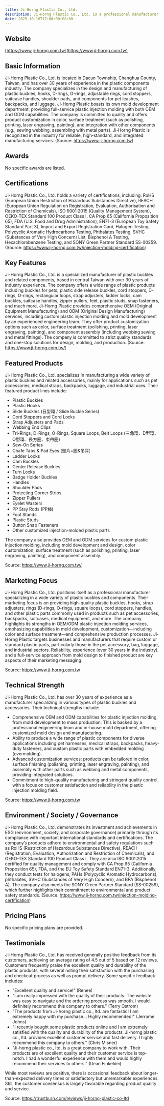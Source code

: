 ```yaml
---
title: Ji-Horng Plastic Co., Ltd.
description: Ji-Horng Plastic Co., Ltd. is a professional manufacturer based in central Taiwan specializing in the production of various types of plastic buckles and components, offering comprehensive OEM and ODM injection molding services for both standard and customized products.
date: 2025-10-16T17:00:00+08:00
---
```


## Website

[https://www.ji-horng.com.tw](https://www.ji-horng.com.tw)

## Basic Information

Ji-Horng Plastic Co., Ltd. is located in Dacun Township, Changhua County, Taiwan, and has over 30 years of experience in the plastic components industry. The company specializes in the design and manufacturing of plastic buckles, hooks, D-rings, O-rings, adjustable rings, cord stoppers, suitcase handles, shoulder pads, and components for pet leashes, backpacks, and luggage. Ji-Horng Plastic boasts its own mold development department, providing full-service plastic injection molding with both OEM and ODM capabilities. The company is committed to quality and offers product customization in color, surface treatment (such as polishing, printing, laser engraving, painting), and integration with other components (e.g., sewing webbing, assembling with metal parts). Ji-Horng Plastic is recognized in the industry for reliable, high-standard, and integrated manufacturing services.
(Source: https://www.ji-horng.com.tw)

## Awards

No specific awards are listed.

## Certifications

Ji-Horng Plastic Co., Ltd. holds a variety of certifications, including: RoHS (European Union Restriction of Hazardous Substances Directive), REACH (European Union Regulation on Registration, Evaluation, Authorisation and Restriction of Chemicals), ISO 9001:2015 (Quality Management System), OEKO-TEX Standard 100 Product Class I, CA Prop 65 (California Proposition 65), FDA (U.S. Food and Drug Administration), EN71-3 (European Toy Safety Standard Part 3), Import and Export Registration Card, Halogen Testing, Polycyclic Aromatic Hydrocarbons Testing, Phthalates Testing, SVHC (Substances of Very High Concern) List, Bisphenol A Testing, Hexachlorobenzene Testing, and SONY Green Partner Standard SS-00259.
(Source: https://www.ji-horng.com.tw/injection-molding-certification)

## Key Features

Ji-Horng Plastic Co., Ltd. is a specialized manufacturer of plastic buckles and related components, based in central Taiwan with over 30 years of industry experience. The company offers a wide range of plastic products including buckles for pets, plastic side release buckles, cord stoppers, D-rings, O-rings, rectangular loops, strap adjusters, ladder locks, cam buckles, suitcase handles, zipper pullers, feet, plastic studs, snap fasteners, and much more. Ji-Horng Plastic provides comprehensive OEM (Original Equipment Manufacturing) and ODM (Original Design Manufacturing) services, including custom plastic injection molding and mold development by an experienced engineering team. They offer product customization options such as color, surface treatment (polishing, printing, laser engraving, painting), and component assembly (including webbing sewing and metal fittings). The company is committed to strict quality standards and one-stop solutions for design, molding, and production.
(Source: https://www.ji-horng.com.tw/)

## Featured Products

Ji-Horng Plastic Co., Ltd. specializes in manufacturing a wide variety of plastic buckles and related accessories, mainly for applications such as pet accessories, medical straps, backpacks, luggage, and industrial uses. Their featured product lines include:

- Plastic Buckles
- Plastic Hooks
- Slide Buckles (日型環 / Slide Buckle Series)
- Cord Stoppers and Cord Locks
- Strap Adjusters and Pads
- Webbing End Clips
- Tri-Rings, D-Rings, O-Rings, Square Loops, Belt Loops (三角環、D型環、O型環、長方圈、束帶圈)
- Sew-On Series
- Chafe Tabs & Pad Eyes (塑片+圈&吊耳)
- Ladder Locks
- Cam Buckles
- Center Release Buckles
- Turn Locks
- Badge Holder Buckles
- Handles
- Shoulder Pads
- Protecting Corner Strips
- Zipper Pullers
- Eyelet Wasters
- PP Stay Rods (PP棒)
- Foot Stands
- Plastic Studs
- Button Snap Fasteners
- Other customized injection-molded plastic parts

The company also provides OEM and ODM services for custom plastic injection molding, including mold development and design, color customization, surface treatment (such as polishing, printing, laser engraving, painting), and component assembly.

Source: https://www.ji-horng.com.tw/

## Marketing Focus

Ji-Horng Plastic Co., Ltd. positions itself as a professional manufacturer specializing in a wide variety of plastic buckles and components. Their marketing focus is on providing high-quality plastic buckles, hooks, strap adjusters, rings (D-rings, O-rings, square loops), cord stoppers, handles, and other plastic parts commonly used in products such as pet accessories, backpacks, suitcases, medical equipment, and more. The company highlights its strengths in OEM/ODM plastic injection molding services, emphasizing capabilities in mold development, customization—including color and surface treatment—and comprehensive production processes. Ji-Horng Plastic targets businesses and manufacturers that require custom or standard plastic parts, particularly those in the pet accessory, bag, luggage, and industrial sectors. Reliability, experience (over 30 years in the industry), and a full-service approach from mold design to finished product are key aspects of their marketing messaging.

Source: https://www.ji-horng.com.tw

## Technical Strength

Ji-Horng Plastic Co., Ltd. has over 30 years of experience as a manufacturer specializing in various types of plastic buckles and accessories. Their technical strengths include:

- Comprehensive OEM and ODM capabilities for plastic injection molding, from mold development to mass production. This is backed by a professional engineering team and in-house mold department, offering customized mold design and manufacturing.
- Ability to produce a wide range of plastic components for diverse applications including pet harnesses, medical straps, backpacks, heavy-duty fasteners, and custom plastic parts with embedded molding (overmolding).
- Advanced customization services: products can be tailored in color, surface finishing (polishing, printing, laser engraving, painting), and assembly with other parts such as webbing and metal components, providing integrated solutions.
- Commitment to high-quality manufacturing and stringent quality control, with a focus on customer satisfaction and reliability in the plastic injection molding field.

Source: https://www.ji-horng.com.tw

## Environment / Society / Governance

Ji-Horng Plastic Co., Ltd. demonstrates its investment and achievements in ESG (environment, society, and corporate governance) primarily through its compliance with important international standards and certifications. The company’s products adhere to environmental and safety regulations such as RoHS (Restriction of Hazardous Substances Directive), REACH (Registration, Evaluation, Authorization and Restriction of Chemicals), and OEKO-TEX Standard 100 Product Class I. They are also ISO 9001:2015 certified for quality management and comply with CA Prop 65 (California Proposition 65), FDA, and the EU Toy Safety Standard EN71-3. Additionally, they conduct tests for halogens, PAHs (Polycyclic Aromatic Hydrocarbons), phthalates, SVHC (Substances of Very High Concern), and BPA (Bisphenol A). The company also meets the SONY Green Partner Standard (SS-00259), which further highlights their commitment to environmental and product safety standards.
(Source: https://www.ji-horng.com.tw/injection-molding-certification)

## Pricing Plans

No specific pricing plans are provided.

## Testimonials

Ji-Horng Plastic Co., Ltd. has received generally positive feedback from its customers, achieving an average rating of 4.5 out of 5 based on 12 reviews. Customers frequently praise the excellent quality and durability of the plastic products, with several noting their satisfaction with the purchasing and checkout process as well as prompt delivery. Some specific feedback includes:

- "Excellent quality and service!" (Renee)
- "I am really impressed with the quality of their products. The website was easy to navigate and the ordering process was smooth. I would definitely recommend this company to others." (Terry Ostrom)
- "The products from Ji-horng plastic co., ltd. are fantastic! I am extremely happy with my purchase... Highly recommended!" (Jerrome Johns)
- "I recently bought some plastic products online and I am extremely satisfied with the quality and durability of the products. Ji-horng plastic co., ltd. provides excellent customer service and fast delivery. I highly recommend this company to others." (Chris Misner)
- "Ji-horng plastic co., ltd. is a great company to work with. Their products are of excellent quality and their customer service is top-notch. I had a wonderful experience with them and would highly recommend their services to others." (Dean Finkeldei)

While most reviews are positive, there is occasional feedback about longer-than-expected delivery times or satisfactory but unremarkable experiences. Still, the customer consensus is largely favorable regarding product quality and service.

Source: https://trustburn.com/reviews/ji-horng-plastic-co-ltd